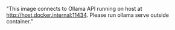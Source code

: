 "This image connects to Ollama API running on host at http://host.docker.internal:11434. Please run ollama serve outside container."

